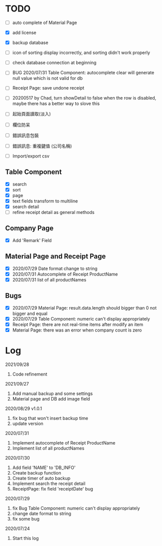 
# TODO

- [ ] auto complete of Material Page
- [x] add license
- [x] backup database
- [ ] icon of sorting display incorrectly, and sorting didn't work properly
- [ ] check database connection at beginning
  
- [ ] BUG 2020/07/31 Table Component: autocomplete clear will generate null value which is not valid for db
- [ ] Receipt Page: save undone receipt
- [ ] 20200517 by Chad, turn showDetail to false when the row is disabled, maybe there has a better way to slove this
- [ ] 起始頁面讀取(淡入)
- [ ] 欄位防呆
- [ ] 錯誤訊息包裝
- [ ] 錯誤訊息: 重複鍵值 (公司名稱)
- [ ] Import/export csv

## Table Component

- [x] search
- [x] sort
- [x] page
- [X] text fields transform to multiline
- [X] search detail
- [ ] refine receipt detail as general methods
  
## Company Page

- [X] Add 'Remark' Field

## Material Page and Receipt Page

- [x] 2020/07/29 Date format change to string
- [x] 2020/07/31 Autocomplete of Receipt ProductName
- [x] 2020/07/31 list of all productNames

## Bugs

- [x] 2020/07/29 Material Page: result.data.length should bigger than 0 not bigger and equal
- [x] 2020/07/29 Table Component: numeric can't display appropriately
- [x] Receipt Page: there are not real-time items after modify an item
- [x] Material Page: there was an error when company count is zero

# Log

2021/09/28

1. Code refinement

2021/09/27

1. Add manual backup and some settings
2. Material page and DB add image field

2020/08/29 v1.0.1

1. fix bug that won't insert backup time
2. update version

2020/07/31

1. Implement autocomplete of Receipt ProductName
2. Implement list of all productNames

2020/07/30

1. Add field 'NAME' to 'DB_INFO'
2. Create backup function
3. Create timer of auto backup 
4. Implement search the receipt detail
5. ReceiptPage: fix field 'receiptDate' bug

2020/07/29

1. fix Bug Table Component: numeric can't display appropriately
2. change date format to string
3. fix some bug

2020/07/24

1. Start this log
